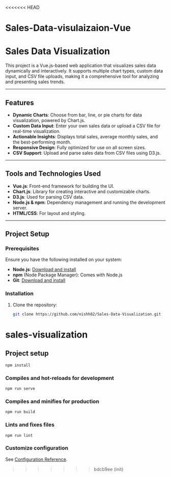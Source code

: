 <<<<<<< HEAD
# Sales-Data-visulaizaion-Vue
# Sales Data Visualization

This project is a Vue.js-based web application that visualizes sales data dynamically and interactively. It supports multiple chart types, custom data input, and CSV file uploads, making it a comprehensive tool for analyzing and presenting sales trends.

---

## Features

- **Dynamic Charts**: Choose from bar, line, or pie charts for data visualization, powered by Chart.js.
- **Custom Data Input**: Enter your own sales data or upload a CSV file for real-time visualization.
- **Actionable Insights**: Displays total sales, average monthly sales, and the best-performing month.
- **Responsive Design**: Fully optimized for use on all screen sizes.
- **CSV Support**: Upload and parse sales data from CSV files using D3.js.

---

## Tools and Technologies Used

- **Vue.js**: Front-end framework for building the UI.
- **Chart.js**: Library for creating interactive and customizable charts.
- **D3.js**: Used for parsing CSV data.
- **Node.js & npm**: Dependency management and running the development server.
- **HTML/CSS**: For layout and styling.

---

## Project Setup

### Prerequisites
Ensure you have the following installed on your system:
- **Node.js**: [Download and install](https://nodejs.org/)
- **npm** (Node Package Manager): Comes with Node.js
- **Git**: [Download and install](https://git-scm.com/)

### Installation
1. Clone the repository:
   ```bash
   git clone https://github.com/nishh82/Sales-Data-Visualization.git

# sales-visualization

## Project setup
```
npm install
```

### Compiles and hot-reloads for development
```
npm run serve
```

### Compiles and minifies for production
```
npm run build
```

### Lints and fixes files
```
npm run lint
```

### Customize configuration
See [Configuration Reference](https://cli.vuejs.org/config/).
>>>>>>> bdcb9ee (init)

